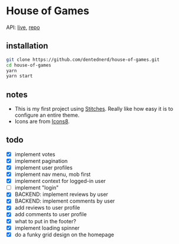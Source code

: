 # House of Games

API: [live](https://nc-games-sql-dentednerd.herokuapp.com/api), [repo](https://github.com/dentednerd/be-nc-games)

## installation

```sh
git clone https://github.com/dentednerd/house-of-games.git
cd house-of-games
yarn
yarn start
```

## notes

- This is my first project using [Stitches](https://stitches.dev/). Really like how easy it is to configure an entire theme.
- Icons are from [Icons8](https://icons8.com/).

## todo

- [x] implement votes
- [x] implement pagination
- [x] implement user profiles
- [x] implement nav menu, mob first
- [x] implement context for logged-in user
- [ ] implement "login"
- [x] BACKEND: implement reviews by user
- [x] BACKEND: implement comments by user
- [x] add reviews to user profile
- [x] add comments to user profile
- [x] what to put in the footer?
- [x] implement loading spinner
- [x] do a funky grid design on the homepage
